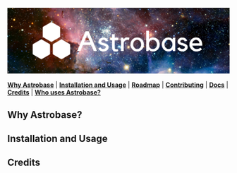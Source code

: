 ![](https://github.com/astrobase/brand/blob/master/logos/space-logo.png?raw=true)

[**Why Astrobase**](#why-astrobase) |
[**Installation and Usage**](#installation-and-usage) |
[**Roadmap**](./docs/ROADMAP.md) |
[**Contributing**](./CONTRIBUTING.md) |
[**Docs**](https://docs.astrobase.co) |
[**Credits**](#credits) |
[**Who uses Astrobase?**](./docs/who-uses-astrobase.md)

## Why Astrobase?

## Installation and Usage

## Credits
